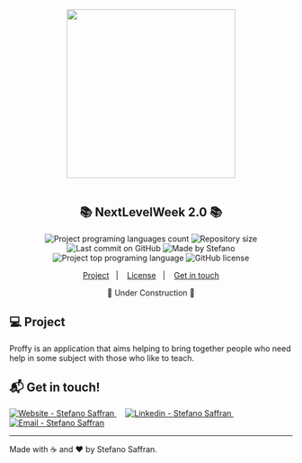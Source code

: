 <div align="center">
    <img src="https://res.cloudinary.com/stefanosaffran/image/upload/v1596482182/Omnistack/ykcfotyon6sacurdvht3.svg" width="300px"/>
</div>

<br />

<h2 align="center">
   📚 NextLevelWeek 2.0 📚
</h2>

<p align="center">
  <img alt="Project programing languages count" src="https://img.shields.io/github/languages/count/StefanoSaffran/proffy?color=6842C2">
   <img alt="Repository size" src="https://img.shields.io/github/repo-size/StefanoSaffran/proffy?color=6842C2">
  <img alt="Last commit on GitHub" src="https://img.shields.io/github/last-commit/StefanoSaffran/proffy?color=6842C2">
  <img alt="Made by Stefano" src="https://img.shields.io/badge/made%20by-StefanoSaffran-%20?color=6842C2">
  <img alt="Project top programing language" src="https://img.shields.io/github/languages/top/StefanoSaffran/proffy?color=6842C2">
  <img alt="GitHub license" src="https://img.shields.io/github/license/StefanoSaffran/proffy?color=6842C2">
</p> 

<p align="center">
  <a href="#computer-project">Project</a>&nbsp;&nbsp;&nbsp;|&nbsp;&nbsp;&nbsp;
  <a href="#memo-license">License</a>&nbsp;&nbsp;&nbsp;|&nbsp;&nbsp;&nbsp;
  <a href="#mailbox_with_mail-get-in-touch">Get in touch</a>
  </p>

  <p align="center">🚧 Under Construction 🚧</p>

## :computer: Project 

 Proffy is an application that aims helping to bring together people who need help in some subject with those who like to teach.

## :mailbox_with_mail: Get in touch!

<a href="https://stefanosaffran.com" target="_blank" >
  <img alt="Website - Stefano Saffran" src="https://img.shields.io/badge/Website--%23F8952D?style=social">
</a>&nbsp;&nbsp;&nbsp;
<a href="https://www.linkedin.com/in/stefanosaffran/" target="_blank" >
  <img alt="Linkedin - Stefano Saffran" src="https://img.shields.io/badge/Linkedin--%23F8952D?style=social&logo=linkedin">
</a>&nbsp;&nbsp;&nbsp;
<a href="mailto:stefanoas@gmail.com" target="_blank" >
  <img alt="Email - Stefano Saffran" src="https://img.shields.io/badge/Email--%23F8952D?style=social&logo=gmail">
</a> 

---

Made with :coffee: and ❤️ by Stefano Saffran.